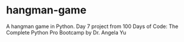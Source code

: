 # hangman-game
A hangman game in Python. Day 7 project from 100 Days of Code: The Complete Python Pro Bootcamp by Dr. Angela Yu
